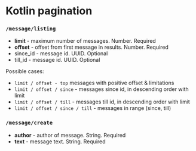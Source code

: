 # Kotlin pagination

### `/message/listing`

* **limit** - maximum number of messages. Number. Required
* **offset** - offset from first message in results. Number. Required
* since_id - message id. UUID. Optional
* till_id - message id. UUID. Optional

Possible cases:

 - `limit / offset - top` messages with positive offset & limitations
 - `limit / offset / since` - messages since id, in descending order with limit
 - `limit / offset / till` - messages till id, in descending order with limit
 - `limit / offset / since / till` - messages in range (since, till)
 
### `/message/create`

* **author** - author of message. String. Required
* **text** - message text. String. Required
